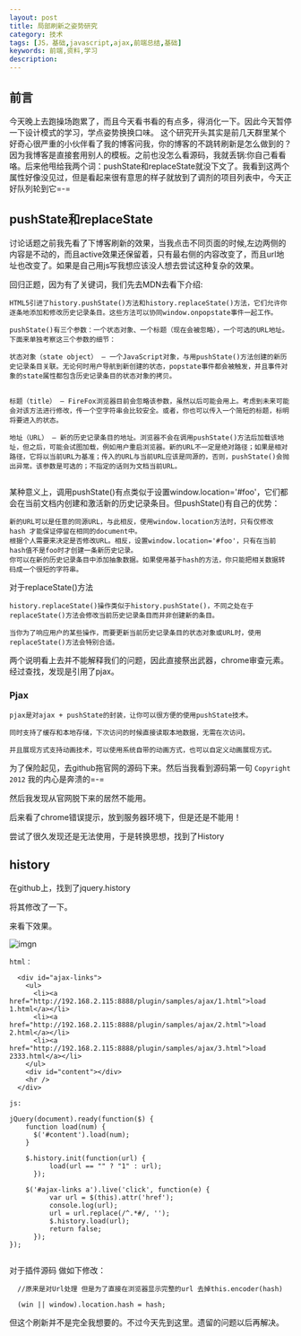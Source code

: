 ```yaml
---
layout: post
title: 局部刷新之姿势研究
category: 技术
tags: [JS，基础,javascript,ajax,前端总结,基础]
keywords: 前端,资料,学习
description: 
---
```


## 前言
今天晚上去跑操场跑累了，而且今天看书看的有点多，得消化一下。因此今天暂停一下设计模式的学习，学点姿势换换口味。
这个研究开头其实是前几天群里某个好奇心很严重的小伙伴看了我的博客问我，你的博客的不跳转刷新是怎么做到的？因为我博客是直接套用别人的模板。之前也没怎么看源码，我就丢锅:你自己看看咯。后来他甩给我两个词：pushState和replaceState就没下文了。我看到这两个属性好像没见过，但是看起来很有意思的样子就放到了调剂的项目列表中，今天正好队列轮到它=-=

## pushState和replaceState

讨论话题之前我先看了下博客刷新的效果，当我点击不同页面的时候,左边两侧的内容是不动的，而且active效果还保留着，只有最右侧的内容改变了，而且url地址也改变了。如果是自己用js写我想应该没人想去尝试这种复杂的效果。

回归正题，因为有了关键词，我们先去MDN去看下介绍:

```
HTML5引进了history.pushState()方法和history.replaceState()方法，它们允许你逐条地添加和修改历史记录条目。这些方法可以协同window.onpopstate事件一起工作。

pushState()有三个参数：一个状态对象、一个标题（现在会被忽略），一个可选的URL地址。下面来单独考察这三个参数的细节：

状态对象（state object） — 一个JavaScript对象，与用pushState()方法创建的新历史记录条目关联。无论何时用户导航到新创建的状态，popstate事件都会被触发，并且事件对象的state属性都包含历史记录条目的状态对象的拷贝。


标题（title） — FireFox浏览器目前会忽略该参数，虽然以后可能会用上。考虑到未来可能会对该方法进行修改，传一个空字符串会比较安全。或者，你也可以传入一个简短的标题，标明将要进入的状态。

地址（URL） — 新的历史记录条目的地址。浏览器不会在调用pushState()方法后加载该地址，但之后，可能会试图加载，例如用户重启浏览器。新的URL不一定是绝对路径；如果是相对路径，它将以当前URL为基准；传入的URL与当前URL应该是同源的，否则，pushState()会抛出异常。该参数是可选的；不指定的话则为文档当前URL。


```

某种意义上，调用pushState()有点类似于设置window.location='#foo'，它们都会在当前文档内创建和激活新的历史记录条目。但pushState()有自己的优势：

```
新的URL可以是任意的同源URL，与此相反，使用window.location方法时，只有仅修改 hash 才能保证停留在相同的document中。
根据个人需要来决定是否修改URL。相反，设置window.location='#foo'，只有在当前hash值不是foo时才创建一条新历史记录。
你可以在新的历史记录条目中添加抽象数据。如果使用基于hash的方法，你只能把相关数据转码成一个很短的字符串。
```

对于replaceState()方法

```
history.replaceState()操作类似于history.pushState()，不同之处在于replaceState()方法会修改当前历史记录条目而并非创建新的条目。

当你为了响应用户的某些操作，而要更新当前历史记录条目的状态对象或URL时，使用replaceState()方法会特别合适。

```

两个说明看上去并不能解释我们的问题，因此直接祭出武器，chrome审查元素。经过查找，发现是引用了pjax。

### Pjax

```
pjax是对ajax + pushState的封装，让你可以很方便的使用pushState技术。

同时支持了缓存和本地存储，下次访问的时候直接读取本地数据，无需在次访问。

并且展现方式支持动画技术，可以使用系统自带的动画方式，也可以自定义动画展现方式。
```

为了保险起见，去github拖官网的源码下来。然后当我看到源码第一句 `Copyright 2012` 我的内心是奔溃的=-=

然后我发现从官网脱下来的居然不能用。

后来看了chrome错误提示，放到服务器环境下，但是还是不能用！

尝试了很久发现还是无法使用，于是转换思想，找到了History

## history
在github上，找到了jquery.history


将其修改了一下。

来看下效果。

![imgn](http://img.haoqiao.me/active48.gif)

```
html：

  <div id="ajax-links">
    <ul>
      <li><a href="http://192.168.2.115:8888/plugin/samples/ajax/1.html">load 1.html</a></li>
      <li><a href="http://192.168.2.115:8888/plugin/samples/ajax/2.html">load 2.html</a></li>
      <li><a href="http://192.168.2.115:8888/plugin/samples/ajax/3.html">load 2333.html</a></li>
    </ul>
    <div id="content"></div>
    <hr />
  </div>
  
js:

jQuery(document).ready(function($) {
	function load(num) {
	  $('#content').load(num);
	}
	
	$.history.init(function(url) {
	      load(url == "" ? "1" : url);
	  });
	
	$('#ajax-links a').live('click', function(e) {
	      var url = $(this).attr('href');
	      console.log(url);
	      url = url.replace(/^.*#/, '');
	      $.history.load(url);
	      return false;
	  });
});


```

对于插件源码 做如下修改：

```
  //原来是对Url处理 但是为了直接在浏览器显示完整的url 去掉this.encoder(hash)

  (win || window).location.hash = hash;
```

但这个刷新并不是完全我想要的。不过今天先到这里。遗留的问题以后再解决。


